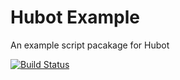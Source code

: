 # Hubot Example

An example script pacakage for Hubot

[![Build Status](https://travis-ci.org/hubot-scripts/hubot-example.png)](https://travis-ci.org/hubot-scripts/hubot-example)


